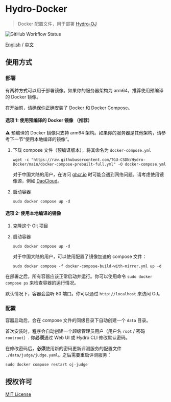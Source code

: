 # Hydro-Docker

> Docker 配置文件，用于部署 [Hydro-OJ](https://github.com/hydro-dev/Hydro)

![GitHub Workflow Status](https://img.shields.io/github/actions/workflow/status/TGU-CSDN/Hydro-Docker/build.yml?branch=main)

[English](./README.MD) / [中文](./README-ZH.MD)

## 使用方式

### 部署

有两种方式可以用于部署镜像。如果你的服务器架构为 arm64，推荐使用预编译的 Docker 镜像。

在开始前，请确保你正确安装了 Docker 和 Docker Compose。

#### 选项 1: 使用预编译的 Docker 镜像 （推荐）

⚠️ 预编译的 Docker 镜像只支持 arm64 架构。如果你的服务器是其他架构，请参考下一节“使用本地编译的镜像”。

1. 下载 compose 文件（预编译版本），将其命名为 `docker-compose.yml`

    ```shell
    wget -c "https://raw.githubusercontent.com/TGU-CSDN/Hydro-Docker/main/docker-compose-prebuilt-full.yml" -O docker-compose.yml
    ```

    对于中国大陆的用户，在访问 [ghcr.io](https://ghcr.io) 时可能会遇到网络问题。请考虑使用镜像源，例如 [DaoCloud](https://github.com/DaoCloud/public-image-mirror)。

2. 启动容器

    ```shell
    sudo docker compose up -d
    ```

#### 选项 2: 使用本地编译的镜像

1. 克隆这个 Git 项目
2. 启动容器

    ```shell
    sudo docker compose up -d
    ```

    对于中国大陆的用户，可以使用配置了镜像加速的 compose 文件：

    ```shell
    sudo docker compose -f docker-compose-build-with-mirror.yml up -d
    ```

在部署之后，所有容器应该正常启动并运行。你可以使用命令 `sudo docker compose ps` 来检查容器的运行情况。

默认情况下，容器会监听 80 端口。你可以通过 `http://localhost` 来访问 OJ。

### 配置

容器启动后，会在 compose 文件的同级目录下自动创建一个 `data` 目录。

首次安装时，程序会自动创建一个超级管理员用户（用户名 `root` / 密码 `rootroot`）. 你**必须**通过 Web UI 或 Hydro CLI 修改默认密码。

在修改密码后，**必须**使用新的密码更新评测服务的配置文件 `./data/judge/judge.yaml`。之后需要重启评测服务：

```shell
sudo docker compose restart oj-judge
```

## 授权许可

[MIT License](./LICENSE)
